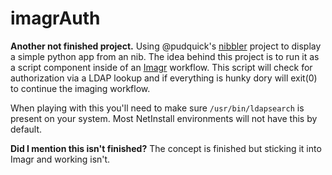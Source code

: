 # imagrAuth

**Another not finished project.** Using @pudquick's [nibbler](https://gist.github.com/pudquick/f27efd1ddcbf57be0d14031a5e692015) project to display a simple python app from an nib. The idea behind this project is to run it as a script component inside of an [Imagr](https://github.com/grahamgilbert/imagr) workflow. This script will check for authorization via a LDAP lookup and if everything is hunky dory will exit(0) to continue the imaging workflow.

When playing with this you'll need to make sure `/usr/bin/ldapsearch` is present on your system. Most NetInstall environments will not have this by default.

**Did I mention this isn't finished?** The concept is finished but sticking it into Imagr and working isn't.
